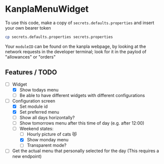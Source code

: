 # KanplaMenuWidget
To use this code, make a copy of `secrets.defaults.properties` and insert your own bearer token

```bash
cp secrets.defaults.properties secrets.properties
```

Your `moduleID` can be found on the kanpla webpage, by looking at the network requests in the developer terminal; look for it in the paylod of "allowances" or "orders"

## Features / TODO
- [ ] Widget
  - [x] Show todays menu
  - [ ] Be able to have different widgets with different configurations

- [ ] Configuration screen
  - [x] Set module id
  - [x] Set preferred menu
  - [ ] Show all days horizontally?
  - [ ] Show tomorrows menu after this time of day (e.g. after 12:00)
  - [ ] Weekend states: 
    - [ ] Hourly picture of cats 😻
    - [x] Show monday menu
    - [ ] Transparent mode?

- [ ] Get the actual menu that personally selected for the day (This requires a new endpoint)
